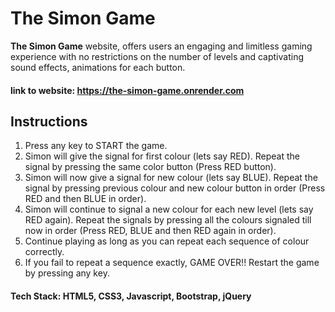# **The Simon Game**

**The Simon Game** website, offers users an engaging and limitless gaming experience with no restrictions on the number of levels and captivating sound effects, animations for each button.
#### link to website: https://the-simon-game.onrender.com


## Instructions

1. Press any key to START the game.
2. Simon will give the signal for first colour (lets say RED). Repeat the signal by pressing the same color button (Press RED button).
3. Simon will now give a signal for new colour (lets say BLUE). Repeat the signal by pressing previous colour and new colour button in order (Press RED and then BLUE in order).
4. Simon will continue to signal a new colour for each new level (lets say RED again). Repeat the signals by pressing all the colours signaled till now in order (Press RED, BLUE and then RED again in order).
5. Continue playing as long as you can repeat each sequence of colour correctly.
6. If you fail to repeat a sequence exactly, GAME OVER!! Restart the game by pressing any key.



#### Tech Stack: HTML5, CSS3, Javascript, Bootstrap, jQuery
